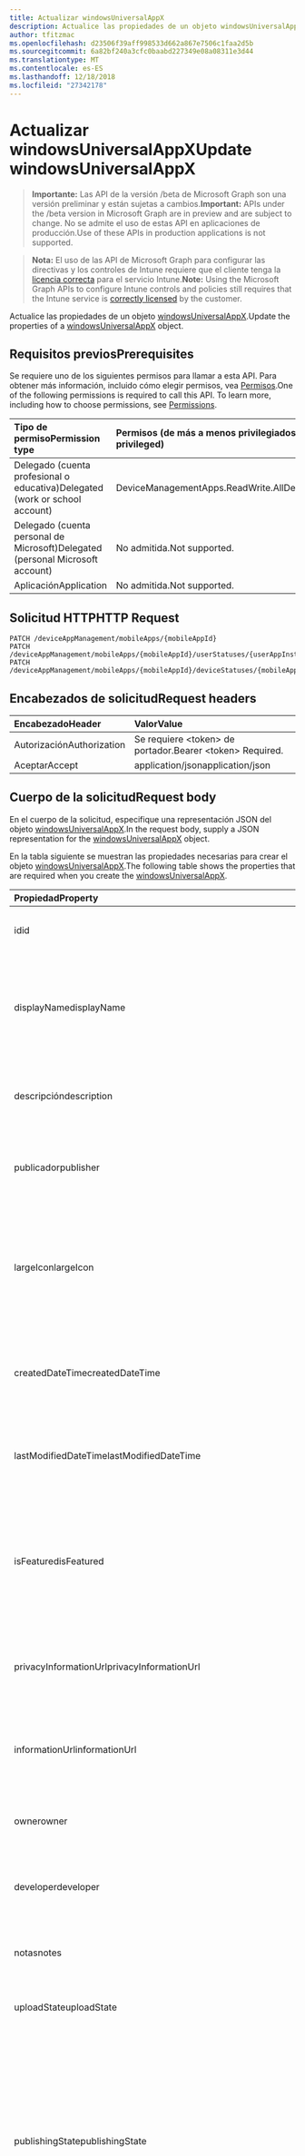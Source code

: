 ```yaml
---
title: Actualizar windowsUniversalAppX
description: Actualice las propiedades de un objeto windowsUniversalAppX.
author: tfitzmac
ms.openlocfilehash: d23506f39aff998533d662a867e7506c1faa2d5b
ms.sourcegitcommit: 6a82bf240a3cfc0baabd227349e08a08311e3d44
ms.translationtype: MT
ms.contentlocale: es-ES
ms.lasthandoff: 12/18/2018
ms.locfileid: "27342178"
---
```

# <a name="update-windowsuniversalappx"></a><span data-ttu-id="aefd5-103">Actualizar windowsUniversalAppX</span><span class="sxs-lookup"><span data-stu-id="aefd5-103">Update windowsUniversalAppX</span></span>

> <span data-ttu-id="aefd5-104">**Importante:** Las API de la versión /beta de Microsoft Graph son una versión preliminar y están sujetas a cambios.</span><span class="sxs-lookup"><span data-stu-id="aefd5-104">**Important:** APIs under the /beta version in Microsoft Graph are in preview and are subject to change.</span></span> <span data-ttu-id="aefd5-105">No se admite el uso de estas API en aplicaciones de producción.</span><span class="sxs-lookup"><span data-stu-id="aefd5-105">Use of these APIs in production applications is not supported.</span></span>

> <span data-ttu-id="aefd5-106">**Nota:** El uso de las API de Microsoft Graph para configurar las directivas y los controles de Intune requiere que el cliente tenga la [licencia correcta](https://go.microsoft.com/fwlink/?linkid=839381) para el servicio Intune.</span><span class="sxs-lookup"><span data-stu-id="aefd5-106">**Note:** Using the Microsoft Graph APIs to configure Intune controls and policies still requires that the Intune service is [correctly licensed](https://go.microsoft.com/fwlink/?linkid=839381) by the customer.</span></span>

<span data-ttu-id="aefd5-107">Actualice las propiedades de un objeto [windowsUniversalAppX](../resources/intune-apps-windowsuniversalappx.md).</span><span class="sxs-lookup"><span data-stu-id="aefd5-107">Update the properties of a [windowsUniversalAppX](../resources/intune-apps-windowsuniversalappx.md) object.</span></span>
## <a name="prerequisites"></a><span data-ttu-id="aefd5-108">Requisitos previos</span><span class="sxs-lookup"><span data-stu-id="aefd5-108">Prerequisites</span></span>
<span data-ttu-id="aefd5-p102">Se requiere uno de los siguientes permisos para llamar a esta API. Para obtener más información, incluido cómo elegir permisos, vea [Permisos](/graph/permissions-reference).</span><span class="sxs-lookup"><span data-stu-id="aefd5-p102">One of the following permissions is required to call this API. To learn more, including how to choose permissions, see [Permissions](/graph/permissions-reference).</span></span>

|<span data-ttu-id="aefd5-111">Tipo de permiso</span><span class="sxs-lookup"><span data-stu-id="aefd5-111">Permission type</span></span>|<span data-ttu-id="aefd5-112">Permisos (de más a menos privilegiados)</span><span class="sxs-lookup"><span data-stu-id="aefd5-112">Permissions (from most to least privileged)</span></span>|
|:---|:---|
|<span data-ttu-id="aefd5-113">Delegado (cuenta profesional o educativa)</span><span class="sxs-lookup"><span data-stu-id="aefd5-113">Delegated (work or school account)</span></span>|<span data-ttu-id="aefd5-114">DeviceManagementApps.ReadWrite.All</span><span class="sxs-lookup"><span data-stu-id="aefd5-114">DeviceManagementApps.ReadWrite.All</span></span>|
|<span data-ttu-id="aefd5-115">Delegado (cuenta personal de Microsoft)</span><span class="sxs-lookup"><span data-stu-id="aefd5-115">Delegated (personal Microsoft account)</span></span>|<span data-ttu-id="aefd5-116">No admitida.</span><span class="sxs-lookup"><span data-stu-id="aefd5-116">Not supported.</span></span>|
|<span data-ttu-id="aefd5-117">Aplicación</span><span class="sxs-lookup"><span data-stu-id="aefd5-117">Application</span></span>|<span data-ttu-id="aefd5-118">No admitida.</span><span class="sxs-lookup"><span data-stu-id="aefd5-118">Not supported.</span></span>|

## <a name="http-request"></a><span data-ttu-id="aefd5-119">Solicitud HTTP</span><span class="sxs-lookup"><span data-stu-id="aefd5-119">HTTP Request</span></span>
<!-- {
  "blockType": "ignored"
}
-->
``` http
PATCH /deviceAppManagement/mobileApps/{mobileAppId}
PATCH /deviceAppManagement/mobileApps/{mobileAppId}/userStatuses/{userAppInstallStatusId}/app
PATCH /deviceAppManagement/mobileApps/{mobileAppId}/deviceStatuses/{mobileAppInstallStatusId}/app
```

## <a name="request-headers"></a><span data-ttu-id="aefd5-120">Encabezados de solicitud</span><span class="sxs-lookup"><span data-stu-id="aefd5-120">Request headers</span></span>
|<span data-ttu-id="aefd5-121">Encabezado</span><span class="sxs-lookup"><span data-stu-id="aefd5-121">Header</span></span>|<span data-ttu-id="aefd5-122">Valor</span><span class="sxs-lookup"><span data-stu-id="aefd5-122">Value</span></span>|
|:---|:---|
|<span data-ttu-id="aefd5-123">Autorización</span><span class="sxs-lookup"><span data-stu-id="aefd5-123">Authorization</span></span>|<span data-ttu-id="aefd5-124">Se requiere &lt;token&gt; de portador.</span><span class="sxs-lookup"><span data-stu-id="aefd5-124">Bearer &lt;token&gt; Required.</span></span>|
|<span data-ttu-id="aefd5-125">Aceptar</span><span class="sxs-lookup"><span data-stu-id="aefd5-125">Accept</span></span>|<span data-ttu-id="aefd5-126">application/json</span><span class="sxs-lookup"><span data-stu-id="aefd5-126">application/json</span></span>|

## <a name="request-body"></a><span data-ttu-id="aefd5-127">Cuerpo de la solicitud</span><span class="sxs-lookup"><span data-stu-id="aefd5-127">Request body</span></span>
<span data-ttu-id="aefd5-128">En el cuerpo de la solicitud, especifique una representación JSON del objeto [windowsUniversalAppX](../resources/intune-apps-windowsuniversalappx.md).</span><span class="sxs-lookup"><span data-stu-id="aefd5-128">In the request body, supply a JSON representation for the [windowsUniversalAppX](../resources/intune-apps-windowsuniversalappx.md) object.</span></span>

<span data-ttu-id="aefd5-129">En la tabla siguiente se muestran las propiedades necesarias para crear el objeto [windowsUniversalAppX](../resources/intune-apps-windowsuniversalappx.md).</span><span class="sxs-lookup"><span data-stu-id="aefd5-129">The following table shows the properties that are required when you create the [windowsUniversalAppX](../resources/intune-apps-windowsuniversalappx.md).</span></span>

|<span data-ttu-id="aefd5-130">Propiedad</span><span class="sxs-lookup"><span data-stu-id="aefd5-130">Property</span></span>|<span data-ttu-id="aefd5-131">Tipo</span><span class="sxs-lookup"><span data-stu-id="aefd5-131">Type</span></span>|<span data-ttu-id="aefd5-132">Descripción</span><span class="sxs-lookup"><span data-stu-id="aefd5-132">Description</span></span>|
|:---|:---|:---|
|<span data-ttu-id="aefd5-133">id</span><span class="sxs-lookup"><span data-stu-id="aefd5-133">id</span></span>|<span data-ttu-id="aefd5-134">String</span><span class="sxs-lookup"><span data-stu-id="aefd5-134">String</span></span>|<span data-ttu-id="aefd5-135">Clave de la entidad.</span><span class="sxs-lookup"><span data-stu-id="aefd5-135">Key of the entity.</span></span> <span data-ttu-id="aefd5-136">Heredado de [mobileApp](../resources/intune-apps-mobileapp.md).</span><span class="sxs-lookup"><span data-stu-id="aefd5-136">Inherited from [mobileApp](../resources/intune-apps-mobileapp.md)</span></span>|
|<span data-ttu-id="aefd5-137">displayName</span><span class="sxs-lookup"><span data-stu-id="aefd5-137">displayName</span></span>|<span data-ttu-id="aefd5-138">String</span><span class="sxs-lookup"><span data-stu-id="aefd5-138">String</span></span>|<span data-ttu-id="aefd5-139">Título de la aplicación importado o proporcionado por el administrador.</span><span class="sxs-lookup"><span data-stu-id="aefd5-139">The admin provided or imported title of the app.</span></span> <span data-ttu-id="aefd5-140">Heredado de [mobileApp](../resources/intune-apps-mobileapp.md).</span><span class="sxs-lookup"><span data-stu-id="aefd5-140">Inherited from [mobileApp](../resources/intune-apps-mobileapp.md)</span></span>|
|<span data-ttu-id="aefd5-141">descripción</span><span class="sxs-lookup"><span data-stu-id="aefd5-141">description</span></span>|<span data-ttu-id="aefd5-142">String</span><span class="sxs-lookup"><span data-stu-id="aefd5-142">String</span></span>|<span data-ttu-id="aefd5-143">Descripción de la aplicación.</span><span class="sxs-lookup"><span data-stu-id="aefd5-143">The description of the app.</span></span> <span data-ttu-id="aefd5-144">Heredado de [mobileApp](../resources/intune-apps-mobileapp.md).</span><span class="sxs-lookup"><span data-stu-id="aefd5-144">Inherited from [mobileApp](../resources/intune-apps-mobileapp.md)</span></span>|
|<span data-ttu-id="aefd5-145">publicador</span><span class="sxs-lookup"><span data-stu-id="aefd5-145">publisher</span></span>|<span data-ttu-id="aefd5-146">String</span><span class="sxs-lookup"><span data-stu-id="aefd5-146">String</span></span>|<span data-ttu-id="aefd5-147">Publicador de la aplicación.</span><span class="sxs-lookup"><span data-stu-id="aefd5-147">The publisher of the app.</span></span> <span data-ttu-id="aefd5-148">Heredado de [mobileApp](../resources/intune-apps-mobileapp.md).</span><span class="sxs-lookup"><span data-stu-id="aefd5-148">Inherited from [mobileApp](../resources/intune-apps-mobileapp.md)</span></span>|
|<span data-ttu-id="aefd5-149">largeIcon</span><span class="sxs-lookup"><span data-stu-id="aefd5-149">largeIcon</span></span>|[<span data-ttu-id="aefd5-150">mimeContent</span><span class="sxs-lookup"><span data-stu-id="aefd5-150">mimeContent</span></span>](../resources/intune-shared-mimecontent.md)|<span data-ttu-id="aefd5-151">Icono grande que se mostrará en los detalles de la aplicación y se usa para cargar el icono.</span><span class="sxs-lookup"><span data-stu-id="aefd5-151">The large icon, to be displayed in the app details and used for upload of the icon.</span></span> <span data-ttu-id="aefd5-152">Heredado de [mobileApp](../resources/intune-apps-mobileapp.md).</span><span class="sxs-lookup"><span data-stu-id="aefd5-152">Inherited from [mobileApp](../resources/intune-apps-mobileapp.md)</span></span>|
|<span data-ttu-id="aefd5-153">createdDateTime</span><span class="sxs-lookup"><span data-stu-id="aefd5-153">createdDateTime</span></span>|<span data-ttu-id="aefd5-154">DateTimeOffset</span><span class="sxs-lookup"><span data-stu-id="aefd5-154">DateTimeOffset</span></span>|<span data-ttu-id="aefd5-155">Fecha y hora de creación de la aplicación.</span><span class="sxs-lookup"><span data-stu-id="aefd5-155">The date and time the app was created.</span></span> <span data-ttu-id="aefd5-156">Heredado de [mobileApp](../resources/intune-apps-mobileapp.md).</span><span class="sxs-lookup"><span data-stu-id="aefd5-156">Inherited from [mobileApp](../resources/intune-apps-mobileapp.md)</span></span>|
|<span data-ttu-id="aefd5-157">lastModifiedDateTime</span><span class="sxs-lookup"><span data-stu-id="aefd5-157">lastModifiedDateTime</span></span>|<span data-ttu-id="aefd5-158">DateTimeOffset</span><span class="sxs-lookup"><span data-stu-id="aefd5-158">DateTimeOffset</span></span>|<span data-ttu-id="aefd5-159">Fecha y hora de la última modificación de la aplicación.</span><span class="sxs-lookup"><span data-stu-id="aefd5-159">The date and time the app was last modified.</span></span> <span data-ttu-id="aefd5-160">Heredado de [mobileApp](../resources/intune-apps-mobileapp.md).</span><span class="sxs-lookup"><span data-stu-id="aefd5-160">Inherited from [mobileApp](../resources/intune-apps-mobileapp.md)</span></span>|
|<span data-ttu-id="aefd5-161">isFeatured</span><span class="sxs-lookup"><span data-stu-id="aefd5-161">isFeatured</span></span>|<span data-ttu-id="aefd5-162">Boolean</span><span class="sxs-lookup"><span data-stu-id="aefd5-162">Boolean</span></span>|<span data-ttu-id="aefd5-163">Valor que indica si el administrador ha marcado la aplicación como destacada. Heredado de [mobileApp](../resources/intune-apps-mobileapp.md).</span><span class="sxs-lookup"><span data-stu-id="aefd5-163">The value indicating whether the app is marked as featured by the admin. Inherited from [mobileApp](../resources/intune-apps-mobileapp.md)</span></span>|
|<span data-ttu-id="aefd5-164">privacyInformationUrl</span><span class="sxs-lookup"><span data-stu-id="aefd5-164">privacyInformationUrl</span></span>|<span data-ttu-id="aefd5-165">String</span><span class="sxs-lookup"><span data-stu-id="aefd5-165">String</span></span>|<span data-ttu-id="aefd5-166">La dirección URL de la declaración de privacidad.</span><span class="sxs-lookup"><span data-stu-id="aefd5-166">The privacy statement Url.</span></span> <span data-ttu-id="aefd5-167">Heredado de [mobileApp](../resources/intune-apps-mobileapp.md).</span><span class="sxs-lookup"><span data-stu-id="aefd5-167">Inherited from [mobileApp](../resources/intune-apps-mobileapp.md)</span></span>|
|<span data-ttu-id="aefd5-168">informationUrl</span><span class="sxs-lookup"><span data-stu-id="aefd5-168">informationUrl</span></span>|<span data-ttu-id="aefd5-169">String</span><span class="sxs-lookup"><span data-stu-id="aefd5-169">String</span></span>|<span data-ttu-id="aefd5-170">La dirección URL para obtener más información.</span><span class="sxs-lookup"><span data-stu-id="aefd5-170">The more information Url.</span></span> <span data-ttu-id="aefd5-171">Heredado de [mobileApp](../resources/intune-apps-mobileapp.md).</span><span class="sxs-lookup"><span data-stu-id="aefd5-171">Inherited from [mobileApp](../resources/intune-apps-mobileapp.md)</span></span>|
|<span data-ttu-id="aefd5-172">owner</span><span class="sxs-lookup"><span data-stu-id="aefd5-172">owner</span></span>|<span data-ttu-id="aefd5-173">String</span><span class="sxs-lookup"><span data-stu-id="aefd5-173">String</span></span>|<span data-ttu-id="aefd5-174">Propietario de la aplicación.</span><span class="sxs-lookup"><span data-stu-id="aefd5-174">The owner of the app.</span></span> <span data-ttu-id="aefd5-175">Heredado de [mobileApp](../resources/intune-apps-mobileapp.md).</span><span class="sxs-lookup"><span data-stu-id="aefd5-175">Inherited from [mobileApp](../resources/intune-apps-mobileapp.md)</span></span>|
|<span data-ttu-id="aefd5-176">developer</span><span class="sxs-lookup"><span data-stu-id="aefd5-176">developer</span></span>|<span data-ttu-id="aefd5-177">String</span><span class="sxs-lookup"><span data-stu-id="aefd5-177">String</span></span>|<span data-ttu-id="aefd5-178">Desarrollador de la aplicación.</span><span class="sxs-lookup"><span data-stu-id="aefd5-178">The developer of the app.</span></span> <span data-ttu-id="aefd5-179">Heredado de [mobileApp](../resources/intune-apps-mobileapp.md).</span><span class="sxs-lookup"><span data-stu-id="aefd5-179">Inherited from [mobileApp](../resources/intune-apps-mobileapp.md)</span></span>|
|<span data-ttu-id="aefd5-180">notas</span><span class="sxs-lookup"><span data-stu-id="aefd5-180">notes</span></span>|<span data-ttu-id="aefd5-181">String</span><span class="sxs-lookup"><span data-stu-id="aefd5-181">String</span></span>|<span data-ttu-id="aefd5-182">Notas de la aplicación.</span><span class="sxs-lookup"><span data-stu-id="aefd5-182">Notes for the app.</span></span> <span data-ttu-id="aefd5-183">Heredado de [mobileApp](../resources/intune-apps-mobileapp.md).</span><span class="sxs-lookup"><span data-stu-id="aefd5-183">Inherited from [mobileApp](../resources/intune-apps-mobileapp.md)</span></span>|
|<span data-ttu-id="aefd5-184">uploadState</span><span class="sxs-lookup"><span data-stu-id="aefd5-184">uploadState</span></span>|<span data-ttu-id="aefd5-185">Int32</span><span class="sxs-lookup"><span data-stu-id="aefd5-185">Int32</span></span>|<span data-ttu-id="aefd5-186">El estado de carga.</span><span class="sxs-lookup"><span data-stu-id="aefd5-186">The upload state.</span></span> <span data-ttu-id="aefd5-187">Heredado de [mobileApp](../resources/intune-apps-mobileapp.md).</span><span class="sxs-lookup"><span data-stu-id="aefd5-187">Inherited from [mobileApp](../resources/intune-apps-mobileapp.md)</span></span>|
|<span data-ttu-id="aefd5-188">publishingState</span><span class="sxs-lookup"><span data-stu-id="aefd5-188">publishingState</span></span>|[<span data-ttu-id="aefd5-189">mobileAppPublishingState</span><span class="sxs-lookup"><span data-stu-id="aefd5-189">mobileAppPublishingState</span></span>](../resources/intune-apps-mobileapppublishingstate.md)|<span data-ttu-id="aefd5-190">Estado de publicación de la aplicación.</span><span class="sxs-lookup"><span data-stu-id="aefd5-190">The publishing state for the app.</span></span> <span data-ttu-id="aefd5-191">La aplicación no puede asignarse a menos que se publique.</span><span class="sxs-lookup"><span data-stu-id="aefd5-191">The app cannot be assigned unless the app is published.</span></span> <span data-ttu-id="aefd5-192">Se hereda de [mobileApp](../resources/intune-apps-mobileapp.md).</span><span class="sxs-lookup"><span data-stu-id="aefd5-192">Inherited from [mobileApp](../resources/intune-apps-mobileapp.md).</span></span> <span data-ttu-id="aefd5-193">Los valores posibles son: `notPublished`, `processing` y `published`.</span><span class="sxs-lookup"><span data-stu-id="aefd5-193">Possible values are: `notPublished`, `processing`, `published`.</span></span>|
|<span data-ttu-id="aefd5-194">committedContentVersion</span><span class="sxs-lookup"><span data-stu-id="aefd5-194">committedContentVersion</span></span>|<span data-ttu-id="aefd5-195">String</span><span class="sxs-lookup"><span data-stu-id="aefd5-195">String</span></span>|<span data-ttu-id="aefd5-196">Versión interna del contenido confirmado.</span><span class="sxs-lookup"><span data-stu-id="aefd5-196">The internal committed content version.</span></span> <span data-ttu-id="aefd5-197">Heredado de [mobileLobApp](../resources/intune-apps-mobilelobapp.md).</span><span class="sxs-lookup"><span data-stu-id="aefd5-197">Inherited from [mobileLobApp](../resources/intune-apps-mobilelobapp.md)</span></span>|
|<span data-ttu-id="aefd5-198">fileName</span><span class="sxs-lookup"><span data-stu-id="aefd5-198">fileName</span></span>|<span data-ttu-id="aefd5-199">String</span><span class="sxs-lookup"><span data-stu-id="aefd5-199">String</span></span>|<span data-ttu-id="aefd5-200">Nombre del archivo de la aplicación de LOB principal.</span><span class="sxs-lookup"><span data-stu-id="aefd5-200">The name of the main Lob application file.</span></span> <span data-ttu-id="aefd5-201">Heredado de [mobileLobApp](../resources/intune-apps-mobilelobapp.md).</span><span class="sxs-lookup"><span data-stu-id="aefd5-201">Inherited from [mobileLobApp](../resources/intune-apps-mobilelobapp.md)</span></span>|
|<span data-ttu-id="aefd5-202">size</span><span class="sxs-lookup"><span data-stu-id="aefd5-202">size</span></span>|<span data-ttu-id="aefd5-203">Int64</span><span class="sxs-lookup"><span data-stu-id="aefd5-203">Int64</span></span>|<span data-ttu-id="aefd5-204">Tamaño total, incluidos todos los archivos cargados.</span><span class="sxs-lookup"><span data-stu-id="aefd5-204">The total size, including all uploaded files.</span></span> <span data-ttu-id="aefd5-205">Heredado de [mobileLobApp](../resources/intune-apps-mobilelobapp.md).</span><span class="sxs-lookup"><span data-stu-id="aefd5-205">Inherited from [mobileLobApp](../resources/intune-apps-mobilelobapp.md)</span></span>|
|<span data-ttu-id="aefd5-206">applicableArchitectures</span><span class="sxs-lookup"><span data-stu-id="aefd5-206">applicableArchitectures</span></span>|[<span data-ttu-id="aefd5-207">windowsArchitecture</span><span class="sxs-lookup"><span data-stu-id="aefd5-207">windowsArchitecture</span></span>](../resources/intune-apps-windowsarchitecture.md)|<span data-ttu-id="aefd5-208">Arquitecturas de Windows en las que se puede ejecutar esta aplicación.</span><span class="sxs-lookup"><span data-stu-id="aefd5-208">The Windows architecture(s) for which this app can run on.</span></span> <span data-ttu-id="aefd5-209">Los valores posibles son: `none`, `x86`, `x64`, `arm` y `neutral`.</span><span class="sxs-lookup"><span data-stu-id="aefd5-209">Possible values are: `none`, `x86`, `x64`, `arm`, `neutral`.</span></span>|
|<span data-ttu-id="aefd5-210">applicableDeviceTypes</span><span class="sxs-lookup"><span data-stu-id="aefd5-210">applicableDeviceTypes</span></span>|[<span data-ttu-id="aefd5-211">windowsDeviceType</span><span class="sxs-lookup"><span data-stu-id="aefd5-211">windowsDeviceType</span></span>](../resources/intune-apps-windowsdevicetype.md)|<span data-ttu-id="aefd5-212">Tipos de dispositivos Windows en los que se puede ejecutar esta aplicación.</span><span class="sxs-lookup"><span data-stu-id="aefd5-212">The Windows device type(s) for which this app can run on.</span></span> <span data-ttu-id="aefd5-213">Los valores posibles son: `none`, `desktop`, `mobile`, `holographic` y `team`.</span><span class="sxs-lookup"><span data-stu-id="aefd5-213">Possible values are: `none`, `desktop`, `mobile`, `holographic`, `team`.</span></span>|
|<span data-ttu-id="aefd5-214">identityName</span><span class="sxs-lookup"><span data-stu-id="aefd5-214">identityName</span></span>|<span data-ttu-id="aefd5-215">String</span><span class="sxs-lookup"><span data-stu-id="aefd5-215">String</span></span>|<span data-ttu-id="aefd5-216">Nombre de la identidad.</span><span class="sxs-lookup"><span data-stu-id="aefd5-216">The Identity Name.</span></span>|
|<span data-ttu-id="aefd5-217">identityPublisherHash</span><span class="sxs-lookup"><span data-stu-id="aefd5-217">identityPublisherHash</span></span>|<span data-ttu-id="aefd5-218">String</span><span class="sxs-lookup"><span data-stu-id="aefd5-218">String</span></span>|<span data-ttu-id="aefd5-219">Hash del publicador de identidad.</span><span class="sxs-lookup"><span data-stu-id="aefd5-219">The Identity Publisher Hash.</span></span>|
|<span data-ttu-id="aefd5-220">identityResourceIdentifier</span><span class="sxs-lookup"><span data-stu-id="aefd5-220">identityResourceIdentifier</span></span>|<span data-ttu-id="aefd5-221">String</span><span class="sxs-lookup"><span data-stu-id="aefd5-221">String</span></span>|<span data-ttu-id="aefd5-222">Identificador del recurso de identidad.</span><span class="sxs-lookup"><span data-stu-id="aefd5-222">The Identity Resource Identifier.</span></span>|
|<span data-ttu-id="aefd5-223">isBundle</span><span class="sxs-lookup"><span data-stu-id="aefd5-223">isBundle</span></span>|<span data-ttu-id="aefd5-224">Booleano</span><span class="sxs-lookup"><span data-stu-id="aefd5-224">Boolean</span></span>|<span data-ttu-id="aefd5-225">Indica si la aplicación es una agrupación.</span><span class="sxs-lookup"><span data-stu-id="aefd5-225">Whether or not the app is a bundle.</span></span>|
|<span data-ttu-id="aefd5-226">minimumSupportedOperatingSystem</span><span class="sxs-lookup"><span data-stu-id="aefd5-226">minimumSupportedOperatingSystem</span></span>|[<span data-ttu-id="aefd5-227">windowsMinimumOperatingSystem</span><span class="sxs-lookup"><span data-stu-id="aefd5-227">windowsMinimumOperatingSystem</span></span>](../resources/intune-apps-windowsminimumoperatingsystem.md)|<span data-ttu-id="aefd5-228">Valor del sistema operativo mínimo aplicable.</span><span class="sxs-lookup"><span data-stu-id="aefd5-228">The value for the minimum applicable operating system.</span></span>|
|<span data-ttu-id="aefd5-229">identityVersion</span><span class="sxs-lookup"><span data-stu-id="aefd5-229">identityVersion</span></span>|<span data-ttu-id="aefd5-230">String</span><span class="sxs-lookup"><span data-stu-id="aefd5-230">String</span></span>|<span data-ttu-id="aefd5-231">Versión de la identidad.</span><span class="sxs-lookup"><span data-stu-id="aefd5-231">The identity version.</span></span>|



## <a name="response"></a><span data-ttu-id="aefd5-232">Respuesta</span><span class="sxs-lookup"><span data-stu-id="aefd5-232">Response</span></span>
<span data-ttu-id="aefd5-233">Si se ejecuta correctamente, este método devuelve un código de respuesta `200 OK` y un objeto [windowsUniversalAppX](../resources/intune-apps-windowsuniversalappx.md) actualizado en el cuerpo de la respuesta.</span><span class="sxs-lookup"><span data-stu-id="aefd5-233">If successful, this method returns a `200 OK` response code and an updated [windowsUniversalAppX](../resources/intune-apps-windowsuniversalappx.md) object in the response body.</span></span>

## <a name="example"></a><span data-ttu-id="aefd5-234">Ejemplo</span><span class="sxs-lookup"><span data-stu-id="aefd5-234">Example</span></span>
### <a name="request"></a><span data-ttu-id="aefd5-235">Solicitud</span><span class="sxs-lookup"><span data-stu-id="aefd5-235">Request</span></span>
<span data-ttu-id="aefd5-236">Aquí tiene un ejemplo de la solicitud.</span><span class="sxs-lookup"><span data-stu-id="aefd5-236">Here is an example of the request.</span></span>
``` http
PATCH https://graph.microsoft.com/beta/deviceAppManagement/mobileApps/{mobileAppId}
Content-type: application/json
Content-length: 1308

{
  "displayName": "Display Name value",
  "description": "Description value",
  "publisher": "Publisher value",
  "largeIcon": {
    "@odata.type": "microsoft.graph.mimeContent",
    "type": "Type value",
    "value": "dmFsdWU="
  },
  "lastModifiedDateTime": "2017-01-01T00:00:35.1329464-08:00",
  "isFeatured": true,
  "privacyInformationUrl": "https://example.com/privacyInformationUrl/",
  "informationUrl": "https://example.com/informationUrl/",
  "owner": "Owner value",
  "developer": "Developer value",
  "notes": "Notes value",
  "uploadState": 11,
  "publishingState": "processing",
  "committedContentVersion": "Committed Content Version value",
  "fileName": "File Name value",
  "size": 4,
  "applicableArchitectures": "x86",
  "applicableDeviceTypes": "desktop",
  "identityName": "Identity Name value",
  "identityPublisherHash": "Identity Publisher Hash value",
  "identityResourceIdentifier": "Identity Resource Identifier value",
  "isBundle": true,
  "minimumSupportedOperatingSystem": {
    "@odata.type": "microsoft.graph.windowsMinimumOperatingSystem",
    "v8_0": true,
    "v8_1": true,
    "v10_0": true,
    "v10_1607": true,
    "v10_1703": true,
    "v10_1709": true,
    "v10_1803": true
  },
  "identityVersion": "Identity Version value"
}
```

### <a name="response"></a><span data-ttu-id="aefd5-237">Respuesta</span><span class="sxs-lookup"><span data-stu-id="aefd5-237">Response</span></span>
<span data-ttu-id="aefd5-p122">Aquí tiene un ejemplo de la respuesta. Nota: Puede que el objeto de respuesta que aparece aquí se trunque para abreviar. Todas las propiedades se devolverán de una llamada real.</span><span class="sxs-lookup"><span data-stu-id="aefd5-p122">Here is an example of the response. Note: The response object shown here may be truncated for brevity. All of the properties will be returned from an actual call.</span></span>
``` http
HTTP/1.1 200 OK
Content-Type: application/json
Content-Length: 1475

{
  "@odata.type": "#microsoft.graph.windowsUniversalAppX",
  "id": "4bc47eba-7eba-4bc4-ba7e-c44bba7ec44b",
  "displayName": "Display Name value",
  "description": "Description value",
  "publisher": "Publisher value",
  "largeIcon": {
    "@odata.type": "microsoft.graph.mimeContent",
    "type": "Type value",
    "value": "dmFsdWU="
  },
  "createdDateTime": "2017-01-01T00:02:43.5775965-08:00",
  "lastModifiedDateTime": "2017-01-01T00:00:35.1329464-08:00",
  "isFeatured": true,
  "privacyInformationUrl": "https://example.com/privacyInformationUrl/",
  "informationUrl": "https://example.com/informationUrl/",
  "owner": "Owner value",
  "developer": "Developer value",
  "notes": "Notes value",
  "uploadState": 11,
  "publishingState": "processing",
  "committedContentVersion": "Committed Content Version value",
  "fileName": "File Name value",
  "size": 4,
  "applicableArchitectures": "x86",
  "applicableDeviceTypes": "desktop",
  "identityName": "Identity Name value",
  "identityPublisherHash": "Identity Publisher Hash value",
  "identityResourceIdentifier": "Identity Resource Identifier value",
  "isBundle": true,
  "minimumSupportedOperatingSystem": {
    "@odata.type": "microsoft.graph.windowsMinimumOperatingSystem",
    "v8_0": true,
    "v8_1": true,
    "v10_0": true,
    "v10_1607": true,
    "v10_1703": true,
    "v10_1709": true,
    "v10_1803": true
  },
  "identityVersion": "Identity Version value"
}
```





